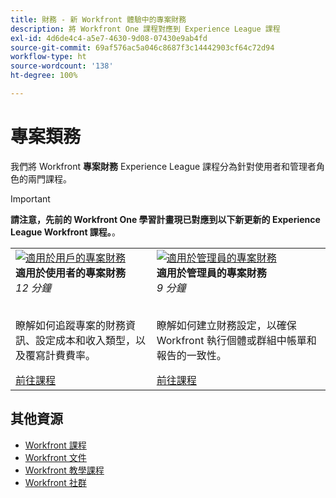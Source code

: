 ```yaml
---
title: 財務 - 新 Workfront 體驗中的專案財務
description: 將 Workfront One 課程對應到 Experience League 課程
exl-id: 4d6de4c4-a5e7-4630-9d08-07430e9ab4fd
source-git-commit: 69af576ac5a046c8687f3c14442903cf64c72d94
workflow-type: ht
source-wordcount: '138'
ht-degree: 100%

---
```


# 專案類務 

我們將 Workfront **專案財務** Experience League 課程分為針對使用者和管理者角色的兩門課程。

>[!IMPORTANT]
>
>**請注意，先前的 Workfront One 學習計畫現已對應到以下新更新的 Experience League Workfront 課程。**。

<table>
  <tr>
   <td>
      <a href="https://experienceleague.adobe.com/docs/courses/using/workfront-u-1-2023-1-finances.html">
      <img alt="適用於用戶的專案財務" src="https://cdn.experienceleague.adobe.com/thumb/project-finances-for-users.png"/>
      </a>
      <div>
         <strong>適用於使用者的專案財務</strong></a>         
         <br/><em>12 分鐘</em>
      </div>
      <p>
        <br/>
         瞭解如何追蹤專案的財務資訊、設定成本和收入類型，以及覆寫計費費率。
      </p>
      <a  rel="noreferrer" target="_blank" href="https://experienceleague.adobe.com/docs/courses/using/workfront-u-1-2023-1-finances.html" class="spectrum-Button spectrum-Button--primary spectrum-Button--sizeM">
      <span class="spectrum-Button-label has-no-wrap has-text-weight-bold">前往課程</span>
      </a>
   </td>
      <td>
      <a href="https://experienceleague.adobe.com/docs/courses/using/workfront-a-1-2023-1-finances.html">
      <img alt="適用於管理員的專案財務" src="https://cdn.experienceleague.adobe.com/thumb/project-finances-for-administrators.png"/>
      </a>
      <div>
         <strong>適用於管理員的專案財務</strong></a>         
         <br/><em>9 分鐘</em>
      </div>
      <p>
        <br/>
         瞭解如何建立財務設定，以確保 Workfront 執行個體或群組中帳單和報告的一致性。
      </p>
      <a  rel="noreferrer" target="_blank" href="https://experienceleague.adobe.com/docs/courses/using/workfront-a-1-2023-1-finances.html" class="spectrum-Button spectrum-Button--primary spectrum-Button--sizeM">
      <span class="spectrum-Button-label has-no-wrap has-text-weight-bold">前往課程</span>
      </a>
   </td>
  </tr>

</table>

## 其他資源

* [Workfront 課程](https://experienceleague.adobe.com/?lang=en&amp;Solution=Workfront#courses)
* [Workfront 文件](https://experienceleague.adobe.com/docs/workfront.html)
* [Workfront 教學課程](https://experienceleague.adobe.com/docs/workfront-learn/tutorials-workfront/home.html)
* [Workfront 社群](https://experienceleaguecommunities.adobe.com/t5/workfront/ct-p/workfront)


